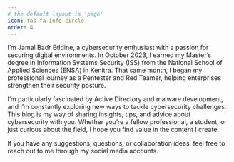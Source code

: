 ```yaml
---
# the default layout is 'page'
icon: fas fa-info-circle
order: 4
---
```


I’m Jamai Badr Eddine, a cybersecurity enthusiast with a passion for securing digital environments. In October 2023, I earned my Master’s degree in Information Systems Security (ISS) from the National School of Applied Sciences (ENSA) in Kenitra. That same month, I began my professional journey as a Pentester and Red Teamer, helping enterprises strengthen their security posture.  

I’m particularly fascinated by Active Directory and malware development, and I’m constantly exploring new ways to tackle cybersecurity challenges. This blog is my way of sharing insights, tips, and advice about cybersecurity with you. Whether you’re a fellow professional, a student, or just curious about the field, I hope you find value in the content I create.  

If you have any suggestions, questions, or collaboration ideas, feel free to reach out to me through my social media accounts.
